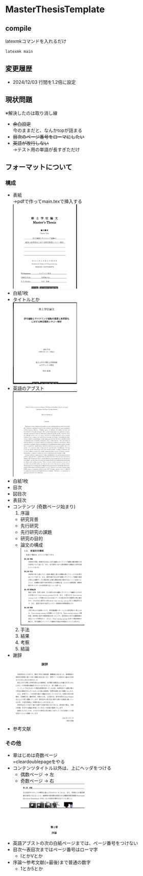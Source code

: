# MasterThesisTemplate

## compile
latexmkコマンドを入れるだけ  
~~~bash
latexmk main
~~~

## 変更履歴
- 2024/12/03 行間を1.2倍に設定

## 現状問題
※解決したのは取り消し線  
- ~~余白設定~~  
  今のままだと、なんかtopが詰まる
- ~~目次のページ番号をローマにしたい~~  
- ~~英語が改行しない~~  
  →テスト用の単語が長すぎただけ 

## フォーマットについて
### 構成
- 表紙  
  →pdfで作ってmain.texで挿入する  
  <img src="readme_imgs/image.png" width=200 caption="表紙は別PDFで作る">
- 白紙1枚
- タイトルとか  
  <img src="readme_imgs/image2.png" width=200>
- 英語のアブスト  
  <img src="readme_imgs/image-5.png" width=200>
- 白紙1枚
- 目次
- 図目次
- 表目次
- コンテンツ (奇数ページ始まり)
  1. 序論
    - 研究背景
    - 先行研究
    - 先行研究の課題
    - 研究の目的
    - 論文の構成  
      <img src="readme_imgs/image-6.png" width=200>
  2. 手法
  3. 結果
  4. 考察
  5. 結論
- 謝辞  
  <img src="readme_imgs/image-7.png" width=200>
- 参考文献

### その他
- 章はじめは奇数ページ  
  =cleardoublepageをやる  
- コンテンツタイトル以外は、上にヘッダをつける
  - 偶数ページ → 左  
  - 奇数ページ → 右  
    <img src="readme_imgs/image-8.png" width=200>  
    <img src="readme_imgs/image-9.png" width=200 caption="タイトルページはヘッダなし">  
- 英語アブストの次の白紙ページまでは、ページ番号をつけない
- 目次～表目次まではページ番号はローマ字
  - ⅠとかⅤとか
- 序論～参考文献(=最後)まで普通の数字
  - 1とか5とか
